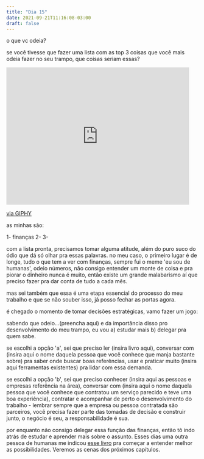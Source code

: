 ```yaml
---
title: "Dia 15"
date: 2021-09-21T11:16:08-03:00
draft: false
---
```


o que vc odeia?

se você tivesse que fazer uma lista com as top 3 coisas que você mais odeia fazer no seu trampo, que coisas seriam essas?

<iframe src="https://giphy.com/embed/QnbnVPVWhzbCE" width="480" height="360" frameBorder="0" class="giphy-embed" allowFullScreen></iframe><p><a href="https://giphy.com/gifs/excited-QnbnVPVWhzbCE">via GIPHY</a></p>

as minhas são:

1- finanças
2- 
3- 

com a lista pronta, precisamos tomar alguma atitude, além do puro suco do ódio que dá só olhar pra essas palavras.
no meu caso, o primeiro lugar é de longe, tudo o que tem a ver com finanças, sempre fui o meme 'eu sou de humanas', odeio números, não consigo entender um monte de coisa e pra piorar o dinheiro nunca é muito, então existe um grande malabarismo aí que preciso fazer pra dar conta de tudo a cada mês.

mas sei também que essa é uma etapa essencial do processo do meu trabalho e que se não souber isso, já posso fechar as portas agora.

é chegado o momento de tomar decisões estratégicas, vamo fazer um jogo: 

sabendo que odeio...(preencha aqui)
e da importância disso pro desenvolvimento do meu trampo, eu vou a) estudar mais b) delegar pra quem sabe.

se escolhi a opção 'a', sei que preciso ler (insira livro aqui), conversar com (insira aqui o nome daquela pessoa que você conhece que manja bastante sobre) pra saber onde buscar boas referências, usar e praticar muito (insira aqui ferramentas existentes) pra lidar com essa demanda.

se escolhi a opção 'b', sei que preciso conhecer (insira aqui as pessoas e empresas referência na área), conversar com (insira aqui o nome daquela pessoa que você conhece que contratou um serviço parecido e teve uma boa experiência), contratar e acompanhar de perto o desenvolvimento do trabalho - lembrar sempre que a empresa ou pessoa contratada são parceiros, você precisa fazer parte das tomadas de decisão e construir junto, o negócio é seu, a responsabilidade é sua. 

por enquanto não consigo delegar essa função das finanças, então tô indo atrás de estudar e aprender mais sobre o assunto. Esses dias uma outra pessoa de humanas me indicou [esse livro](https://www.amazon.com.br/Finanças-para-Startups-essencial-empreender-ebook/dp/B08955YM1R/ref=tmm_kin_swatch_0?_encoding=UTF8&qid=&sr=&asin=B08955YM1R&revisionId=c364102b&format=1&depth=1) pra começar a entender melhor as possibilidades. Veremos as cenas dos próximos capítulos. 